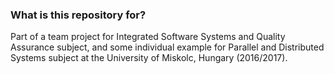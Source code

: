 ### What is this repository for? ###

Part of a team project for Integrated Software Systems and Quality Assurance subject, and some individual example for Parallel and Distributed Systems subject at the University of Miskolc, Hungary (2016/2017).
